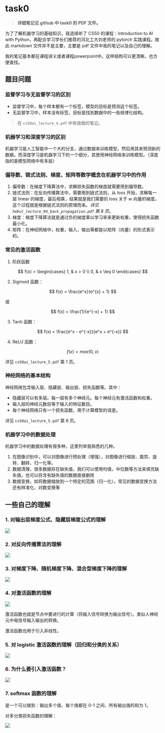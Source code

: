 # task0

> **详细笔记见 github 中 task0 的 PDF 文件。**

为了了解机器学习的基础知识，我选择听了 CS50 的课程：Introduction to AI with Python，再配合学习学长们推荐的河北工大刘老师的 pytorch 实践课程。故此 markdown 文件并不是主要，主要是 pdf 文件中我的笔记以及自己的理解。

我的笔记基本都在课程讲义或者课程powerpoint中。这样结构可以更清晰，也方便查找。

## 题目问题

### 监督学习与无监督学习的区别

* 监督学习中，每个样本都有一个标签，模型的目标是预测这个标签。
* 无监督学习中，样本没有标签，目标是找到数据中的一些规律化结构。

> 在 `cs50ai_lecture_4.pdf` 中有我做的笔记。

### 机器学习和深度学习的区别

机器学习是人工智能中一个大的分支，通过数据来训练模型，然后用其来预测新的数据。而深度学习是机器学习下的一个细分，其使用神经网络来训练模型。（深度指的是模型网络中有多层）

### 偏导数、链式法则、梯度、矩阵等数学概念在机器学习中的作用

1. 偏导数：在梯度下降算法中，求解损失函数的梯度就需要用到偏导数。
2. 链式法则：在反向传播算法中，需要用到链式法则，从 loss 开始，求解每一层 linear 的梯度，最后相乘，结果就是我们需要的 loss 关于 w 向量的梯度。这个过程就是根据链式法则的原理而来。*详见 `hebut_lecture_04_back_propagation.pdf` 第 8 页*。
3. 梯度：梯度下降算法就是通过负的梯度乘以学习率来更新权重，使得损失函数最小化。
4. 矩阵：在神经网络中，权重，输入，输出等都是以矩阵（向量）的形式表示的。

### 常见的激活函数

1. 阶跃函数

$$
f(x) = \begin{cases}
1, & x > 0 \\
0, & x \leq 0
\end{cases}
$$

2. Sigmoid 函数：

$$
f(x) = \frac{e^x}{e^{x} + 1}
$$

或

$$
f(x) = \frac{1}{e^{-x} + 1}
$$


3. Tanh 函数：

$$
f(x) = \frac{e^x - e^{-x}}{e^x + e^{-x}}
$$

4. ReLU 函数：

$$
f(x) = max(0, x)
$$

详见 `cs50ai_lecture_5.pdf` 第 1 页。

### 神经网络的基本结构

神经网络包含输入层、隐藏层、输出层、损失函数等。其中：

* 隐藏层可以有多层。每一层有多个神经元。每个神经元有激活函数和权重。
* 输入层的神经元数目等于输入的特征数目。
* 每个神经网络只有一个损失函数，用于计算模型的误差。

详见 `cs50ai_lecture_5.pdf` 第 6 页。

### 机器学习中的数据处理

机器学习中的数据处理有很多种，这里列举我熟悉的几种。

1. 在图像识别中，可以对图像进行预处理（增强），对图像进行缩放、裁剪、旋转、翻转、归一化等。
2. 数据清理，很多数据存在缺失值，我们可以使用均值，中位数等方法来填充缺失值，也可以将含有缺失值的数据直接删除
3. 数据变换，如将数据缩放到一个特定的范围（归一化）。常见的数据变换方法还有辨准化、对数变换等

## 一些自己的理解

### 1. 对输出层梯度公式、隐藏层梯度公式的理解

![](https://p.sda1.dev/19/e0a076d611279aebe95cda9746ca176c/截屏2024-10-08下午8.12.40.png)

### 2. 对反向传播算法的理解

![](https://p.sda1.dev/19/ea5b840adc8d96cbc99fde614c72d57f/截屏2024-10-08下午8.14.42.png)

### 3. 对梯度下降、随机梯度下降、混合型梯度下降的理解

![](https://p.sda1.dev/19/3f9370b1613209f568eaf2cef3c5cffd/截屏2024-10-08下午8.16.00.png)

<!-- ps：请忽略我的烂字 -->

### 4. 对激活函数的理解

![](https://p.sda1.dev/19/2ed53c509077109aa3d98ae05f5bd19b/截屏2024-10-08下午8.18.06.png)

激活函数也就是节点中要进行的计算（将输入信号转换为输出信号）。类似人神经元中电信号输入输出的转换。

激活函数也用于引入非线性。

### 5. 对 logistic 激活函数的理解（回归和分类的关系）

![](https://p.sda1.dev/19/422f1d53b371ce08caf057bcc3c1ff76/截屏2024-10-12下午8.52.01.png)

### 6. 为什么要引入激活函数？

![](https://p.sda1.dev/19/476a738ca694b927ca3a9c606ee8ce49/截屏2024-10-12下午8.53.32.png)

### 7. softmax 函数的理解

是一个可以做到：输出多个值、每个值都在 0-1 之间、所有输出值的和为 1。

对多分类损失函数的理解：

![](https://p.sda1.dev/19/15dcb5e9683f995f0f6b209afca8ccd0/截屏2024-10-12下午9.01.28.png)
